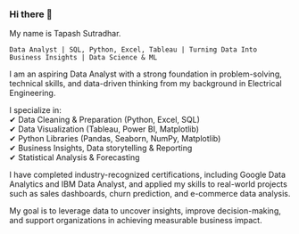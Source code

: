 ### Hi there 👋

<!--
**tapashsutradhar/tapashsutradhar** is a ✨ _special_ ✨ repository because its `README.md` (this file) appears on your GitHub profile.

Here are some ideas to get you started:

- 🔭 I’m currently working on ...
- 🌱 I’m currently learning ...
- 👯 I’m looking to collaborate on ...
- 🤔 I’m looking for help with ...
- 💬 Ask me about ...
- 📫 How to reach me: ...
- 😄 Pronouns: ...
- ⚡ Fun fact: ...
A geek and a nerd.
-->
My name is Tapash Sutradhar. <br>
```
Data Analyst | SQL, Python, Excel, Tableau | Turning Data Into Business Insights | Data Science & ML
```
I am an aspiring Data Analyst with a strong foundation in problem-solving, technical skills, and data-driven thinking from my background in Electrical Engineering. 

I specialize in: <br>
✔ Data Cleaning & Preparation (Python, Excel, SQL) <br>
✔ Data Visualization (Tableau, Power BI, Matplotlib) <br>
✔ Python Libraries (Pandas, Seaborn, NumPy, Matplotlib) <br>
✔ Business Insights, Data storytelling & Reporting <br>
✔ Statistical Analysis & Forecasting <br>

I have completed industry-recognized certifications, including Google Data Analytics and IBM Data Analyst, and applied my skills to real-world projects such as sales dashboards, churn prediction, and e-commerce data analysis. 

My goal is to leverage data to uncover insights, improve decision-making, and support organizations in achieving measurable business impact. 
